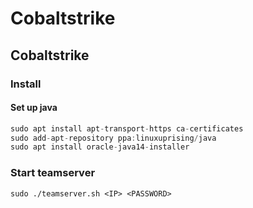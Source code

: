 # Cobaltstrike

## Cobaltstrike

### Install

#### Set up java

```csharp
sudo apt install apt-transport-https ca-certificates
sudo add-apt-repository ppa:linuxuprising/java
sudo apt install oracle-java14-installer

```

### Start teamserver

```text
sudo ./teamserver.sh <IP> <PASSWORD>
```



